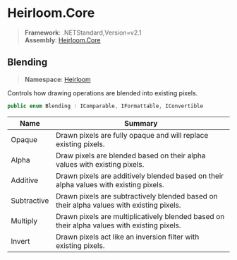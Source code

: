 # Heirloom.Core

> **Framework**: .NETStandard,Version=v2.1  
> **Assembly**: [Heirloom.Core][0]  

## Blending

> **Namespace**: [Heirloom][0]  

Controls how drawing operations are blended into existing pixels.

```cs
public enum Blending : IComparable, IFormattable, IConvertible
```

| Name        | Summary                                                                                     |
|-------------|---------------------------------------------------------------------------------------------|
| Opaque      | Drawn pixels are fully opaque and will replace existing pixels.                             |
| Alpha       | Draw pixels are blended based on their alpha values with existing pixels.                   |
| Additive    | Drawn pixels are additively blended based on their alpha values with existing pixels.       |
| Subtractive | Drawn pixels are subtractively blended based on their alpha values with existing pixels.    |
| Multiply    | Drawn pixels are multiplicatively blended based on their alpha values with existing pixels. |
| Invert      | Drawn pixels act like an inversion filter with existing pixels.                             |
[0]: ../Heirloom.Core.md

